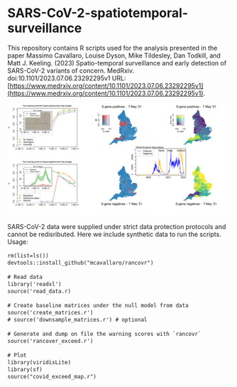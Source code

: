 # SARS-CoV-2-spatiotemporal-surveillance

This repository contains R scripts used for the analysis presented in the paper
Massimo Cavallaro, Louise Dyson, Mike Tildesley, Dan Todkill, and Matt J. Keeling. (2023) Spatio-temporal surveillance and early detection of SARS-CoV-2 variants of concern. MedRxiv. 
doi:10.1101/2023.07.06.23292295v1 URL:[https://www.medrxiv.org/content/10.1101/2023.07.06.23292295v1](https://www.medrxiv.org/content/10.1101/2023.07.06.23292295v1).


![](./Movie/Positive_and_negatives_244.png)


SARS-CoV-2 data were supplied under strict data protection protocols and cannot be redisributed. Here we include synthetic data to run the scripts. Usage:
```{r}
rm(list=ls())
devtools::install_github("mcavallaro/rancovr")

# Read data
library('readxl')
source('read_data.r)

# Create baseline matrices under the null model from data
source('create_matrices.r')
# source('downsample_matrices.r') # optional

# Generate and dump on file the warning scores with `rancovr`
source('rancover_exceed.r')

# Plot
library(viridisLite)
library(sf)
source("covid_exceed_map.r")
```


